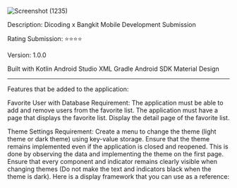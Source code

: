 ![Screenshot (1235)](https://github.com/AdityaIza/Bangkit-bfaa/assets/159633841/dabca0f7-fa12-4868-a030-5f071fbbdb58)

Description: Dicoding x Bangkit Mobile Development Submission

Rating Submission: ⭐⭐⭐⭐

Version: 1.0.0

Built with
Kotlin
Android Studio
XML
Gradle
Android SDK
Material Design

-------------------------------------------------------------------------------------------------------
Features that be added to the application:

Favorite User with Database
Requirement:
The application must be able to add and remove users from the favorite list.
The application must have a page that displays the favorite list.
Display the detail page of the favorite list.

Theme Settings
Requirement:
Create a menu to change the theme (light theme or dark theme) using key-value storage.
Ensure that the theme remains implemented even if the application is closed and reopened.
This is done by observing the data and implementing the theme on the first page.
Ensure that every component and indicator remains clearly visible when changing themes (Do not make the text and indicators black when the theme is dark).
Here is a display framework that you can use as a reference:
